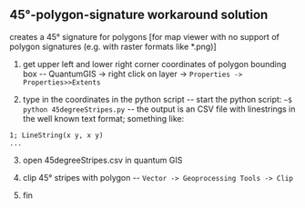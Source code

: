 ## 45°-polygon-signature workaround solution
creates a 45° signature for polygons 
[for map viewer with no support of polygon signatures (e.g. with raster formats like *.png)]

1. get upper left and lower right corner coordinates of polygon bounding box
 -- QuantumGIS -> right click on layer -> `Properties -> Properties>>Extents`

2. type in the coordinates in the python script 
 -- start the python script: `~$ python 45degreeStripes.py`
 -- the output is an CSV file with linestrings in the well known text format; something like: 
```0; LineString(x y, x y)  
1; LineString(x y, x y)  
...
```

3. open 45degreeStripes.csv in quantum GIS  

4. clip 45° stripes with polygon
 -- `Vector -> Geoprocessing Tools -> Clip`

5. fin 

